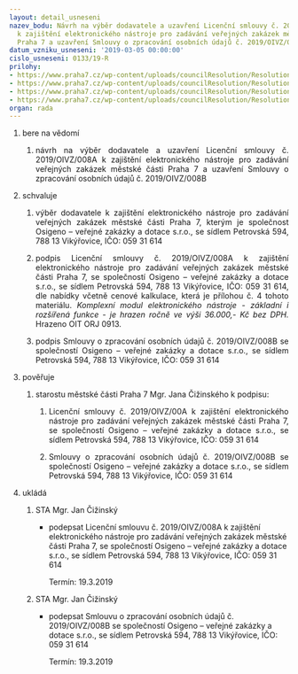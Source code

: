 ```yaml
---
layout: detail_usneseni
nazev_bodu: Návrh na výběr dodavatele a uzavření Licenční smlouvy č. 2019/OIVZ/008A
  k zajištění elektronického nástroje pro zadávání veřejných zakázek městské části
  Praha 7 a uzavření Smlouvy o zpracování osobních údajů č. 2019/OIVZ/008B
datum_vzniku_usneseni: '2019-03-05 00:00:00'
cislo_usneseni: 0133/19-R
prilohy:
- https://www.praha7.cz/wp-content/uploads/councilResolution/Resolutions/30665/export/1Duvodovazprava~434955.docx
- https://www.praha7.cz/wp-content/uploads/councilResolution/Resolutions/30665/export/7UdajezRegistruplatcuDPH~434949.pdf
- https://www.praha7.cz/wp-content/uploads/councilResolution/Resolutions/30665/export/8VypiszOROsigenoverejnezakazkyadotacesro~434948.pdf
- https://www.praha7.cz/wp-content/uploads/councilResolution/Resolutions/30665/export/export~435261.pdf
organ: rada
---
```

<ol id="urzList" class="urzList_view"><li id="" class="urzClass1"><span name="1">bere na vědomí</span><ol class="urzOlClass"><li style="text-align: justify;" id="" class="urzClass2"><span><p style="text-align: justify;" data-mce-style="text-align: justify;">návrh na výběr dodavatele a uzavření Licenční smlouvy č. 2019/OIVZ/008A k zajištění elektronického nástroje pro zadávání veřejných zakázek městské části Praha 7 a uzavření Smlouvy o zpracování osobních údajů č. 2019/OIVZ/008B<br></p></span></li></ol></li><li id="" class="urzClass1"><span name="24">schvaluje</span><ol class="urzOlClass"><li style="text-align: justify;" id="" class="urzClass2"><span><p style="text-align: justify;" data-mce-style="text-align: justify;">výběr dodavatele k zajištění elektronického nástroje pro zadávání veřejných zakázek městské části Praha 7, kterým je společnost Osigeno – veřejné zakázky a dotace s.r.o., se sídlem Petrovská 594, 788 13 Vikýřovice, IČO: 059 31 614<br></p></span></li><li class="urzClass2" id="" style="text-align: justify;"><span><p style="text-align: justify;" data-mce-style="text-align: justify;">podpis Licenční smlouvy č. 2019/OIVZ/008A k zajištění elektronického nástroje pro zadávání veřejných zakázek městské části Praha 7, se společností Osigeno – veřejné zakázky a dotace s.r.o., se sídlem Petrovská 594, 788 13 Vikýřovice, IČO: 059 31 614, dle nabídky včetně cenové kalkulace, která je přílohou č. 4 tohoto materiálu. <em>Komplexní modul elektronického nástroje - základní i rozšířená funkce - je hrazen ročně ve výši 36.000,- Kč bez DPH.</em> Hrazeno OIT ORJ 0913.<br></p></span></li><li class="urzClass2" id="" style="text-align: justify;"><span><p style="text-align: justify;" data-mce-style="text-align: justify;">podpis Smlouvy o zpracování osobních údajů č. 2019/OIVZ/008B se společností Osigeno – veřejné zakázky a dotace s.r.o., se sídlem Petrovská 594, 788 13 Vikýřovice, IČO: 059 31 614</p></span></li></ol></li><li class="urzClass1" id=""><span name="16">pověřuje</span><ol class="urzOlClass decimal "><li class="urzClass2" id="" style="text-align: justify;"><span><p style="text-align: justify;" data-mce-style="text-align: justify;">starostu městské části Praha 7 Mgr. Jana Čižinského k podpisu:<br></p></span><ol class="urzUlClass"><li class="urzClass3" id="" style="text-align: justify;"><span><p style="text-align: justify;" data-mce-style="text-align: justify;">Licenční smlouvy č. 2019/OIVZ/00A k zajištění elektronického nástroje pro zadávání veřejných zakázek městské části Praha 7, se společností Osigeno – veřejné zakázky a dotace s.r.o., se sídlem Petrovská 594, 788 13 Vikýřovice, IČO: 059 31 614</p></span></li><li class="urzClass3" id="" style="text-align: justify;"><span><p style="text-align: justify;" data-mce-style="text-align: justify;">Smlouvy o zpracování osobních údajů č. 2019/OIVZ/008B se společností Osigeno – veřejné zakázky a dotace s.r.o., se sídlem Petrovská 594, 788 13 Vikýřovice, IČO: 059 31 614</p></span></li></ol></li></ol></li><li class="urzClass1" id="urzUkoly"><span name="1">ukládá</span><ol class="urzOlClass"><li class="urzClass2"><span><p>STA Mgr. Jan Čižinský</p></span><ul class="urzUlClass"><li class="urzClass3"><span><p>podepsat Licenční smlouvu č. 2019/OIVZ/008A k zajištění elektronického nástroje pro zadávání veřejných zakázek městské části Praha 7, se společností Osigeno – veřejné zakázky a dotace s.r.o., se sídlem Petrovská 594, 788 13 Vikýřovice, IČO: 059 31 614</p></span><span class="urzUkolTermin">  Termín:&nbsp;19.3.2019</span></li></ul></li><li class="urzClass2"><span><p>STA Mgr. Jan Čižinský</p></span><ul class="urzUlClass"><li class="urzClass3"><span><p>podepsat Smlouvu o zpracování osobních údajů č. 2019/OIVZ/008B se společností Osigeno – veřejné zakázky a dotace s.r.o., se sídlem Petrovská 594, 788 13 Vikýřovice, IČO: 059 31 614</p></span><span class="urzUkolTermin">  Termín:&nbsp;19.3.2019</span></li></ul></li></ol></li></ol>